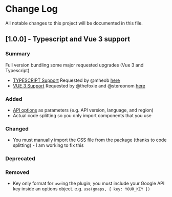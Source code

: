 # Change Log
All notable changes to this project will be documented in this file.

## [1.0.0] - Typescript and Vue 3 support

### Summary

Full version bundling some major requested upgrades (Vue 3 and Typescript)

- [TYPESCRIPT Support](https://www.typescriptlang.org/)
  Requested by @mheob [here](https://github.com/xon52/x5-gmaps/issues/3)
- [VUE 3 Support](https://v3.vuejs.org/)
  Requested by @thefoxie and @stereonom [here](https://github.com/xon52/x5-gmaps/issues/25)

### Added
- [API options](https://developers.google.com/maps/documentation/javascript/url-params) as parameters (e.g. API version, language, and region)
- Actual code splitting so you only import components that you use


### Changed
<!-- TODO: Add issue to import CSS automatically -->
- You must manually import the CSS file from the package (thanks to code splitting) - I am working to fix this

### Deprecated

### Removed
- Key only format for `use`ing the plugin; you must include your Google API key inside an options object. e.g. `use(gmaps, { key: YOUR_KEY })`

<!-- Template
## [1.0.0] - Title

Description

### Added
### Changed
### Deprecated
### Removed
### Fixed
### Security

-------------------------------------------------
The format is based on [Keep a Changelog](http://keepachangelog.com/)
-->